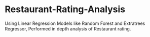 # Restaurant-Rating-Analysis
Using Linear Regression Models like Random Forest and Extratrees Regressor, Performed in depth analysis of Restaurant rating.
